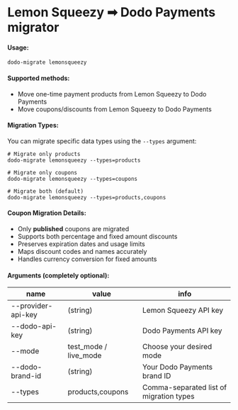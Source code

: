 # Lemon Squeezy ➡ Dodo Payments migrator

#### Usage:
```console
dodo-migrate lemonsqueezy
```

#### Supported methods:
- Move one-time payment products from Lemon Squeezy to Dodo Payments
- Move coupons/discounts from Lemon Squeezy to Dodo Payments

#### Migration Types:
You can migrate specific data types using the `--types` argument:

```console
# Migrate only products
dodo-migrate lemonsqueezy --types=products

# Migrate only coupons
dodo-migrate lemonsqueezy --types=coupons

# Migrate both (default)
dodo-migrate lemonsqueezy --types=products,coupons
```

#### Coupon Migration Details:
- Only **published** coupons are migrated
- Supports both percentage and fixed amount discounts
- Preserves expiration dates and usage limits
- Maps discount codes and names accurately
- Handles currency conversion for fixed amounts

#### Arguments (completely optional):
| name | value | info
--- | --- | ---
| --provider-api-key | (string) | Lemon Squeezy API key
| --dodo-api-key | (string) | Dodo Payments API key
| --mode | test_mode / live_mode | Choose your desired mode
| --dodo-brand-id | (string) | Your Dodo Payments brand ID
| --types | products,coupons | Comma-separated list of migration types
